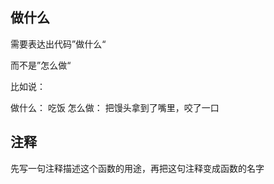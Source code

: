 ## 做什么
需要表达出代码”做什么“

而不是”怎么做“

比如说：

做什么： 吃饭
怎么做： 把馒头拿到了嘴里，咬了一口

## 注释
先写一句注释描述这个函数的用途，再把这句注释变成函数的名字